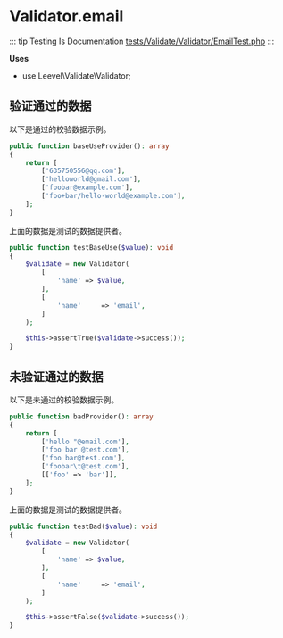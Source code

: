 # Validator.email

::: tip Testing Is Documentation
[tests/Validate/Validator/EmailTest.php](https://github.com/hunzhiwange/framework/blob/master/tests/Validate/Validator/EmailTest.php)
:::
    
**Uses**

 * use Leevel\Validate\Validator;

## 验证通过的数据

以下是通过的校验数据示例。

``` php
public function baseUseProvider(): array
{
    return [
        ['635750556@qq.com'],
        ['helloworld@gmail.com'],
        ['foobar@example.com'],
        ['foo+bar/hello-world@example.com'],
    ];
}
```

上面的数据是测试的数据提供者。


``` php
public function testBaseUse($value): void
{
    $validate = new Validator(
        [
            'name' => $value,
        ],
        [
            'name'     => 'email',
        ]
    );

    $this->assertTrue($validate->success());
}
```
    
## 未验证通过的数据

以下是未通过的校验数据示例。

``` php
public function badProvider(): array
{
    return [
        ['hello "@email.com'],
        ['foo bar @test.com'],
        ['foo bar@test.com'],
        ['foobar\t@test.com'],
        [['foo' => 'bar']],
    ];
}
```

上面的数据是测试的数据提供者。


``` php
public function testBad($value): void
{
    $validate = new Validator(
        [
            'name' => $value,
        ],
        [
            'name'     => 'email',
        ]
    );

    $this->assertFalse($validate->success());
}
```